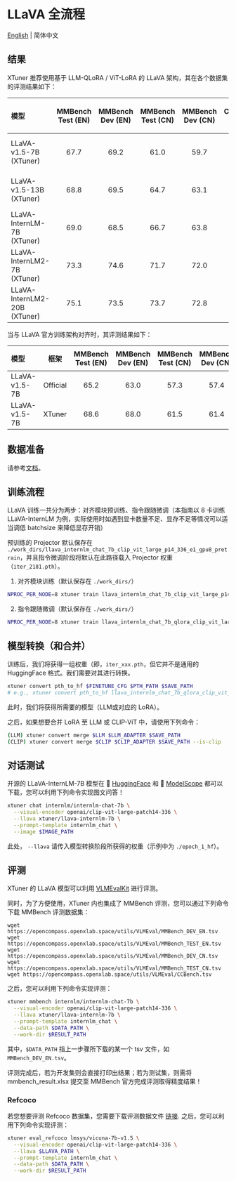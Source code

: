# LLaVA 全流程

[English](./README.md) | 简体中文

## 结果

XTuner 推荐使用基于 LLM-QLoRA / ViT-LoRA 的 LLaVA 架构，其在各个数据集的评测结果如下：

| 模型                         | MMBench Test (EN) | MMBench Dev (EN) | MMBench Test (CN) | MMBench Dev (CN) | CCBench Dev | MME  | SEEDBench_IMG | MMVet | MMMU Dev | MathVista MiniTest | HallusionBench aAcc |                                                                                                                                        配置文件                                                                                                                                         | 预训练 Projector 权重                                                                                                                                                |                                                                  微调 LLaVA 权重                                                                   |
| :--------------------------- | :---------------: | :--------------: | :---------------: | :--------------: | :---------: | :--: | :-----------: | :---: | :------: | :----------------: | :-----------------: | :-------------------------------------------------------------------------------------------------------------------------------------------------------------------------------------------------------------------------------------------------------------------------------------: | -------------------------------------------------------------------------------------------------------------------------------------------------------------------- | :------------------------------------------------------------------------------------------------------------------------------------------------: |
| LLaVA-v1.5-7B (XTuner)       |       67.7        |       69.2       |       61.0        |       59.7       |    28.4     | 1716 |     66.4      | 32.2  |   33.7   |        24.2        |        46.2         |           [Pretrain](./vicuna_7b_v15_clip_vit_large_p14_336/pretrain/llava_vicuna_7b_v15_clip_vit_large_p14_336_e1_gpu8_pretrain.py) / [Fine-tune](./vicuna_7b_v15_clip_vit_large_p14_336/finetune/llava_vicuna_7b_v15_qlora_clip_vit_large_p14_336_lora_e1_gpu8_finetune.py)           | 🤗 [HuggingFace](https://huggingface.co/xtuner/llava-v1.5-7b-xtuner-pretrain) / 🤖 [ModelScope](https://modelscope.cn/models/xtuner/llava-v1.5-7b-xtuner-pretrain)   |  🤗 [HuggingFace](https://huggingface.co/xtuner/llava-v1.5-7b-xtuner) / 🤖 [ModelScope](https://modelscope.cn/models/xtuner/llava-v1.5-7b-xtuner)  |
| LLaVA-v1.5-13B (XTuner)      |       68.8        |       69.5       |       64.7        |       63.1       |    32.9     | 1766 |     67.9      | 35.9  |   35.2   |        26.2        |        46.9         |         [Pretrain](./vicuna_13b_v15_clip_vit_large_p14_336/pretrain/llava_vicuna_13b_v15_clip_vit_large_p14_336_e1_gpu8_pretrain.py) / [Fine-tune](./vicuna_13b_v15_clip_vit_large_p14_336/finetune/llava_vicuna_13b_v15_qlora_clip_vit_large_p14_336_lora_e1_gpu8_finetune.py)         | 🤗 [HuggingFace](https://huggingface.co/xtuner/llava-v1.5-13b-xtuner-pretrain) / 🤖 [ModelScope](https://modelscope.cn/models/xtuner/llava-v1.5-13b-xtuner-pretrain) | 🤗 [HuggingFace](https://huggingface.co/xtuner/llava-v1.5-13b-xtuner) / 🤖 [ModelScope](https://modelscope.cn/models/xtuner/llava-v1.5-13b-xtuner) |
| LLaVA-InternLM-7B (XTuner)   |       69.0        |       68.5       |       66.7        |       63.8       |    37.3     | 1637 |     65.7      | 32.4  |   36.9   |        26.3        |        49.1         |     [Pretrain](./internlm_chat_7b_clip_vit_large_p14_336/pretrain/llava_internlm_chat_7b_clip_vit_large_p14_336_e1_gpu8_pretrain.py) / [Fine-tune](./internlm_chat_7b_clip_vit_large_p14_336/finetune/llava_internlm_chat_7b_qlora_clip_vit_large_p14_336_lora_e1_gpu8_finetune.py)     | 🤗 [HuggingFace](https://huggingface.co/xtuner/llava-internlm-7b-pretrain) / 🤖 [ModelScope](https://modelscope.cn/models/xtuner/llava-internlm-7b-pretrain)         |     🤗 [HuggingFace](https://huggingface.co/xtuner/llava-internlm-7b) / 🤖 [ModelScope](https://modelscope.cn/models/xtuner/llava-internlm-7b)     |
| LLaVA-InternLM2-7B (XTuner)  |       73.3        |       74.6       |       71.7        |       72.0       |    42.5     | 1700 |     71.2      | 35.9  |   40.1   |        25.5        |        46.8         |   [Pretrain](./internlm2_chat_7b_clip_vit_large_p14_336/pretrain/llava_internlm2_chat_7b_clip_vit_large_p14_336_e1_gpu8_pretrain.py) / [Fine-tune](./internlm2_chat_7b_clip_vit_large_p14_336/finetune/llava_internlm2_chat_7b_qlora_clip_vit_large_p14_336_lora_e1_gpu8_finetune.py)   | 🤗 [HuggingFace](https://huggingface.co/xtuner/llava-internlm2-7b-pretrain) / 🤖 [ModelScope](https://modelscope.cn/models/xtuner/llava-internlm2-7b-pretrain)       |    🤗 [HuggingFace](https://huggingface.co/xtuner/llava-internlm2-7b) / 🤖 [ModelScope](https://modelscope.cn/models/xtuner/llava-internlm2-7b)    |
| LLaVA-InternLM2-20B (XTuner) |       75.1        |       73.5       |       73.7        |       72.8       |    46.3     | 1868 |     70.2      | 37.2  |   39.4   |        24.6        |        47.7         | [Pretrain](./internlm2_chat_20b_clip_vit_large_p14_336/pretrain/llava_internlm2_chat_20b_clip_vit_large_p14_336_e1_gpu8_pretrain.py) / [Fine-tune](./internlm2_chat_20b_clip_vit_large_p14_336/finetune/llava_internlm2_chat_20b_qlora_clip_vit_large_p14_336_lora_e1_gpu8_finetune.py) | 🤗 [HuggingFace](https://huggingface.co/xtuner/llava-internlm2-20b-pretrain) / 🤖 [ModelScope](https://modelscope.cn/models/xtuner/llava-internlm2-20b-pretrain)     |   🤗 [HuggingFace](https://huggingface.co/xtuner/llava-internlm2-20b) / 🤖 [ModelScope](https://modelscope.cn/models/xtuner/llava-internlm2-20b)   |

当与 LLaVA 官方训练架构对齐时，其评测结果如下：

| 模型          |   框架   | MMBench Test (EN) | MMBench Dev (EN) | MMBench Test (CN) | MMBench Dev (CN) | CCBench Dev | MME  | SEEDBench_IMG | MMVet |                                                                    配置文件                                                                    |
| :------------ | :------: | :---------------: | :--------------: | :---------------: | :--------------: | :---------: | :--: | :-----------: | :---: | :--------------------------------------------------------------------------------------------------------------------------------------------: |
| LLaVA-v1.5-7B | Official |       65.2        |       63.0       |       57.3        |       57.4       |    25.2     | 1775 |     65.6      | 32.7  |                                                                       -                                                                        |
| LLaVA-v1.5-7B |  XTuner  |       68.6        |       68.0       |       61.5        |       61.4       |    26.5     | 1786 |     65.8      | 31.4  | [Pretrain](./llava_v15_official/7b/llava_v15_official_7b_pretrain.py) / [Fine-tune](./llava_v15_official/7b/llava_v15_official_7b_finetune.py) |

## 数据准备

请参考[文档](../../../docs/zh_cn/user_guides/dataset_prepare.md#llava-dataset)。

## 训练流程

LLaVA 训练一共分为两步：对齐模块预训练、指令跟随微调（本指南以 8 卡训练 LLaVA-InternLM 为例，实际使用时如遇到显卡数量不足、显存不足等情况可以适当调低 batchsize 来降低显存开销）

预训练的 Projector 默认保存在 `./work_dirs/llava_internlm_chat_7b_clip_vit_large_p14_336_e1_gpu8_pretrain`，并且指令微调阶段将默认在此路径载入 Projector 权重 （`iter_2181.pth`）。

1. 对齐模块训练（默认保存在 `./work_dirs/`）

```bash
NPROC_PER_NODE=8 xtuner train llava_internlm_chat_7b_clip_vit_large_p14_336_e1_gpu8_pretrain --deepspeed deepspeed_zero2
```

2. 指令跟随微调（默认保存在 `./work_dirs/`）

```bash
NPROC_PER_NODE=8 xtuner train llava_internlm_chat_7b_qlora_clip_vit_large_p14_336_lora_e1_gpu8_finetune --deepspeed deepspeed_zero2
```

## 模型转换（和合并）

训练后，我们将获得一组权重（即，`iter_xxx.pth`，但它并不是通用的 HuggingFace 格式。我们需要对其进行转换。

```bash
xtuner convert pth_to_hf $FINETUNE_CFG $PTH_PATH $SAVE_PATH
# e.g., xtuner convert pth_to_hf llava_internlm_chat_7b_qlora_clip_vit_large_p14_336_lora_e1_gpu8_finetune ./iter_5198.pth ./iter_5198_hf
```

此时，我们将获得所需要的模型（LLM或对应的 LoRA）。

之后，如果想要合并 LoRA 至 LLM 或 CLIP-ViT 中，请使用下列命令：

```bash
(LLM) xtuner convert merge $LLM $LLM_ADAPTER $SAVE_PATH
(CLIP) xtuner convert merge $CLIP $CLIP_ADAPTER $SAVE_PATH --is-clip
```

## 对话测试

开源的 LLaVA-InternLM-7B 模型在 🤗 [HuggingFace](https://huggingface.co/xtuner/llava-internlm-7b) 和 🤖 [ModelScope](https://modelscope.cn/models/xtuner/llava-internlm-7b) 都可以下载，您可以利用下列命令实现图文问答！

```bash
xtuner chat internlm/internlm-chat-7b \
  --visual-encoder openai/clip-vit-large-patch14-336 \
  --llava xtuner/llava-internlm-7b \
  --prompt-template internlm_chat \
  --image $IMAGE_PATH
```

此处， `--llava` 请传入模型转换阶段所获得的权重（示例中为 `./epoch_1_hf`）。

## 评测

XTuner 的 LLaVA 模型可以利用 [VLMEvalKit](https://github.com/open-compass/VLMEvalKit) 进行评测。

同时，为了方便使用，XTuner 内也集成了 MMBench 评测，您可以通过下列命令下载 MMBench 评测数据集：

```
wget https://opencompass.openxlab.space/utils/VLMEval/MMBench_DEV_EN.tsv
wget https://opencompass.openxlab.space/utils/VLMEval/MMBench_TEST_EN.tsv
wget https://opencompass.openxlab.space/utils/VLMEval/MMBench_DEV_CN.tsv
wget https://opencompass.openxlab.space/utils/VLMEval/MMBench_TEST_CN.tsv
wget https://opencompass.openxlab.space/utils/VLMEval/CCBench.tsv
```

之后，您可以利用下列命令实现评测：

```bash
xtuner mmbench internlm/internlm-chat-7b \
  --visual-encoder openai/clip-vit-large-patch14-336 \
  --llava xtuner/llava-internlm-7b \
  --prompt-template internlm_chat \
  --data-path $DATA_PATH \
  --work-dir $RESULT_PATH
```

其中，`$DATA_PATH` 指上一步骤所下载的某一个 tsv 文件，如 `MMBench_DEV_EN.tsv`。

评测完成后，若为开发集则会直接打印出结果；若为测试集，则需将 mmbench_result.xlsx 提交至 MMBench 官方完成评测取得精度结果！

### Refcoco

若您想要评测 Refcoco 数据集，您需要下载评测数据文件 [链接](https://github.com/Vision-CAIR/MiniGPT-4/tree/main/eval_scripts/eval_data). 之后，您可以利用下列命令实现评测：

```bash
xtuner eval_refcoco lmsys/vicuna-7b-v1.5 \
  --visual-encoder openai/clip-vit-large-patch14-336 \
  --llava $LLAVA_PATH \
  --prompt-template internlm_chat \
  --data-path $DATA_PATH \
  --work-dir $RESULT_PATH
```
